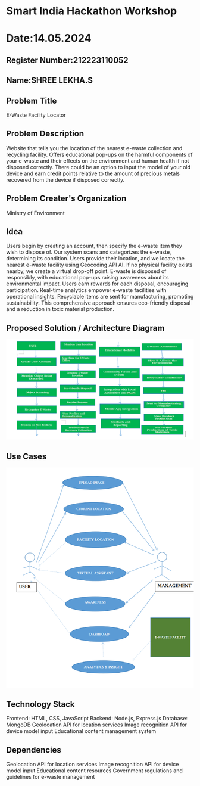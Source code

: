 # Smart India Hackathon Workshop
# Date:14.05.2024
## Register Number:212223110052
## Name:SHREE LEKHA.S
## Problem Title
E-Waste Facility Locator
## Problem Description
Website that tells you the location of the nearest e-waste collection and recycling facility. Offers educational pop-ups on the harmful components of your e-waste and their effects on the environment and human health if not disposed correctly. There could be an option to input the model of your old device and earn credit points relative to the amount of precious metals recovered from the device if disposed correctly.
## Problem Creater's Organization
Ministry of Environment

## Idea

Users begin by creating an account, then specify the e-waste item they wish to dispose of. Our system scans and categorizes the e-waste, determining its condition. Users provide their location, and we locate the nearest e-waste facility using Geocoding API AI. If no physical facility exists nearby, we create a virtual drop-off point. E-waste is disposed of responsibly, with educational pop-ups raising awareness about its environmental impact. Users earn rewards for each disposal, encouraging participation. Real-time analytics empower e-waste facilities with operational insights. Recyclable items are sent for manufacturing, promoting sustainability. This comprehensive approach ensures eco-friendly disposal and a reduction in toxic material production.

## Proposed Solution / Architecture Diagram
  
  ![alt text](<Screenshot 2024-05-14 055253.png>)

## Use Cases
![alt text](<Screenshot 2024-05-14 084057.png>)

## Technology Stack

Frontend: HTML, CSS, JavaScript
Backend: Node.js, Express.js
Database: MongoDB
Geolocation API for location services
Image recognition API for device model input
Educational content management system

## Dependencies

Geolocation API for location services
Image recognition API for device model input
Educational content resources
Government regulations and guidelines for e-waste management